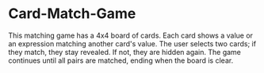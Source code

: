 # Card-Match-Game
This matching game has a 4x4 board of cards. Each card shows a value or an expression matching another card's value. The user selects two cards; if they match, they stay revealed. If not, they are hidden again. The game continues until all pairs are matched, ending when the board is clear.
